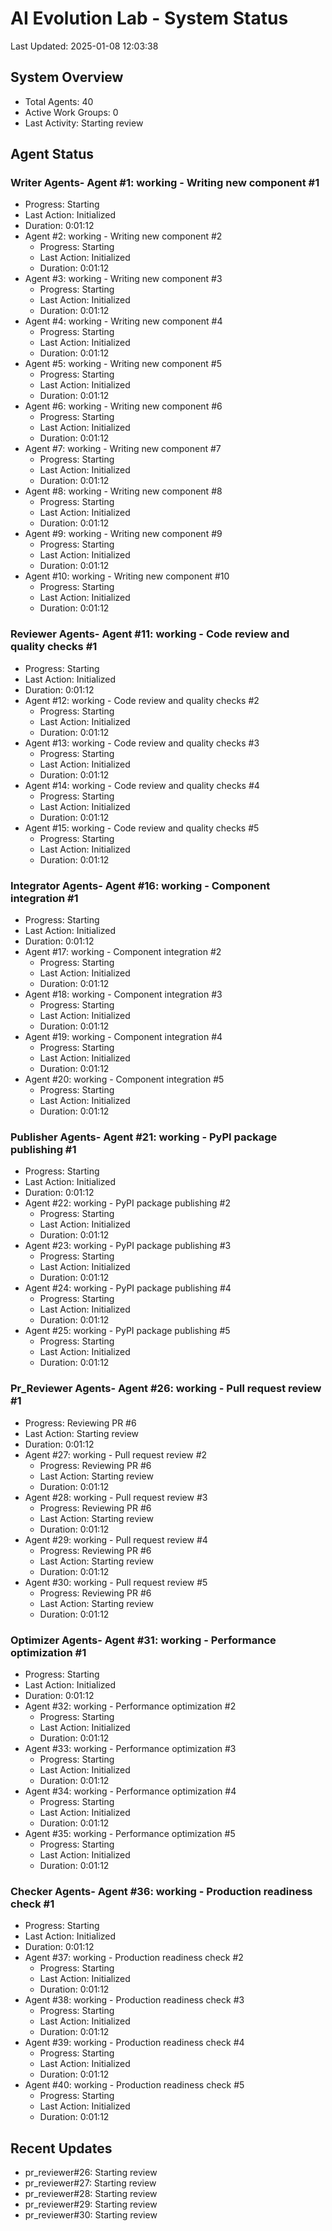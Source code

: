 # AI Evolution Lab - System Status
Last Updated: 2025-01-08 12:03:38

## System Overview
- Total Agents: 40
- Active Work Groups: 0
- Last Activity: Starting review

## Agent Status

### Writer Agents- Agent #1: working - Writing new component #1
  - Progress: Starting
  - Last Action: Initialized
  - Duration: 0:01:12
- Agent #2: working - Writing new component #2
  - Progress: Starting
  - Last Action: Initialized
  - Duration: 0:01:12
- Agent #3: working - Writing new component #3
  - Progress: Starting
  - Last Action: Initialized
  - Duration: 0:01:12
- Agent #4: working - Writing new component #4
  - Progress: Starting
  - Last Action: Initialized
  - Duration: 0:01:12
- Agent #5: working - Writing new component #5
  - Progress: Starting
  - Last Action: Initialized
  - Duration: 0:01:12
- Agent #6: working - Writing new component #6
  - Progress: Starting
  - Last Action: Initialized
  - Duration: 0:01:12
- Agent #7: working - Writing new component #7
  - Progress: Starting
  - Last Action: Initialized
  - Duration: 0:01:12
- Agent #8: working - Writing new component #8
  - Progress: Starting
  - Last Action: Initialized
  - Duration: 0:01:12
- Agent #9: working - Writing new component #9
  - Progress: Starting
  - Last Action: Initialized
  - Duration: 0:01:12
- Agent #10: working - Writing new component #10
  - Progress: Starting
  - Last Action: Initialized
  - Duration: 0:01:12

### Reviewer Agents- Agent #11: working - Code review and quality checks #1
  - Progress: Starting
  - Last Action: Initialized
  - Duration: 0:01:12
- Agent #12: working - Code review and quality checks #2
  - Progress: Starting
  - Last Action: Initialized
  - Duration: 0:01:12
- Agent #13: working - Code review and quality checks #3
  - Progress: Starting
  - Last Action: Initialized
  - Duration: 0:01:12
- Agent #14: working - Code review and quality checks #4
  - Progress: Starting
  - Last Action: Initialized
  - Duration: 0:01:12
- Agent #15: working - Code review and quality checks #5
  - Progress: Starting
  - Last Action: Initialized
  - Duration: 0:01:12

### Integrator Agents- Agent #16: working - Component integration #1
  - Progress: Starting
  - Last Action: Initialized
  - Duration: 0:01:12
- Agent #17: working - Component integration #2
  - Progress: Starting
  - Last Action: Initialized
  - Duration: 0:01:12
- Agent #18: working - Component integration #3
  - Progress: Starting
  - Last Action: Initialized
  - Duration: 0:01:12
- Agent #19: working - Component integration #4
  - Progress: Starting
  - Last Action: Initialized
  - Duration: 0:01:12
- Agent #20: working - Component integration #5
  - Progress: Starting
  - Last Action: Initialized
  - Duration: 0:01:12

### Publisher Agents- Agent #21: working - PyPI package publishing #1
  - Progress: Starting
  - Last Action: Initialized
  - Duration: 0:01:12
- Agent #22: working - PyPI package publishing #2
  - Progress: Starting
  - Last Action: Initialized
  - Duration: 0:01:12
- Agent #23: working - PyPI package publishing #3
  - Progress: Starting
  - Last Action: Initialized
  - Duration: 0:01:12
- Agent #24: working - PyPI package publishing #4
  - Progress: Starting
  - Last Action: Initialized
  - Duration: 0:01:12
- Agent #25: working - PyPI package publishing #5
  - Progress: Starting
  - Last Action: Initialized
  - Duration: 0:01:12

### Pr_Reviewer Agents- Agent #26: working - Pull request review #1
  - Progress: Reviewing PR #6
  - Last Action: Starting review
  - Duration: 0:01:12
- Agent #27: working - Pull request review #2
  - Progress: Reviewing PR #6
  - Last Action: Starting review
  - Duration: 0:01:12
- Agent #28: working - Pull request review #3
  - Progress: Reviewing PR #6
  - Last Action: Starting review
  - Duration: 0:01:12
- Agent #29: working - Pull request review #4
  - Progress: Reviewing PR #6
  - Last Action: Starting review
  - Duration: 0:01:12
- Agent #30: working - Pull request review #5
  - Progress: Reviewing PR #6
  - Last Action: Starting review
  - Duration: 0:01:12

### Optimizer Agents- Agent #31: working - Performance optimization #1
  - Progress: Starting
  - Last Action: Initialized
  - Duration: 0:01:12
- Agent #32: working - Performance optimization #2
  - Progress: Starting
  - Last Action: Initialized
  - Duration: 0:01:12
- Agent #33: working - Performance optimization #3
  - Progress: Starting
  - Last Action: Initialized
  - Duration: 0:01:12
- Agent #34: working - Performance optimization #4
  - Progress: Starting
  - Last Action: Initialized
  - Duration: 0:01:12
- Agent #35: working - Performance optimization #5
  - Progress: Starting
  - Last Action: Initialized
  - Duration: 0:01:12

### Checker Agents- Agent #36: working - Production readiness check #1
  - Progress: Starting
  - Last Action: Initialized
  - Duration: 0:01:12
- Agent #37: working - Production readiness check #2
  - Progress: Starting
  - Last Action: Initialized
  - Duration: 0:01:12
- Agent #38: working - Production readiness check #3
  - Progress: Starting
  - Last Action: Initialized
  - Duration: 0:01:12
- Agent #39: working - Production readiness check #4
  - Progress: Starting
  - Last Action: Initialized
  - Duration: 0:01:12
- Agent #40: working - Production readiness check #5
  - Progress: Starting
  - Last Action: Initialized
  - Duration: 0:01:12


## Recent Updates
- pr_reviewer#26: Starting review
- pr_reviewer#27: Starting review
- pr_reviewer#28: Starting review
- pr_reviewer#29: Starting review
- pr_reviewer#30: Starting review
